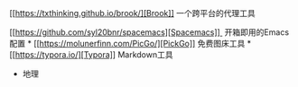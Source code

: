 
[[https://txthinking.github.io/brook/][Brook]] 一个跨平台的代理工具

[[https://github.com/syl20bnr/spacemacs][Spacemacs]] 
开箱即用的Emacs配置 * [[https://molunerfinn.com/PicGo/][PickGo]]
免费图床工具 * 
[[https://typora.io/][Typora]] Markdown工具





- 地理
